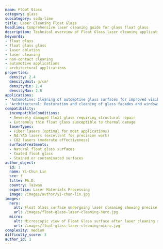 ```yaml
---
name: Float Glass
category: glass
subcategory: soda-lime
title: Laser Cleaning Float Glass
headline: Comprehensive laser cleaning guide for glass float glass
description: Technical overview of Float Glass laser cleaning applications and parameters
keywords:
- float glass
- float glass glass
- laser ablation
- laser cleaning
- non-contact cleaning
- automotive applications
- architectural applications
properties:
  density: 2.4
  densityUnit: g/cm³
  densityMin: 2.4
  densityMax: 2.8
applications:
- 'Automotive: Cleaning of automotive glass surfaces for improved visibility and aesthetics'
- 'Architectural: Restoration and cleaning of glass facades and windows'
compatibility:
  incompatibleConditions:
  - Severely damaged float glass requiring structural repair
  - Extremely thin float glass susceptible to thermal damage
  laserTypes:
  - Fiber lasers (optimal for most applications)
  - Nd:YAG lasers (excellent for precision work)
  - CO2 lasers (moderate effectiveness)
  surfaceTreatments:
  - Natural float glass surfaces
  - Coated float glass
  - Stained or contaminated surfaces
author_object:
  id: 1
  name: Yi-Chun Lin
  sex: f
  title: Ph.D.
  country: Taiwan
  expertise: Laser Materials Processing
  image: /images/author/yi-chun-lin.jpg
images:
  hero:
    alt: Float Glass surface undergoing laser cleaning showing precise contamination removal
    url: /images/float-glass-laser-cleaning-hero.jpg
  micro:
    alt: Microscopic view of Float Glass surface after laser cleaning showing detailed surface structure
    url: /images/float-glass-laser-cleaning-micro.jpg
complexity: medium
difficulty_score: 3
author_id: 1
---
```

